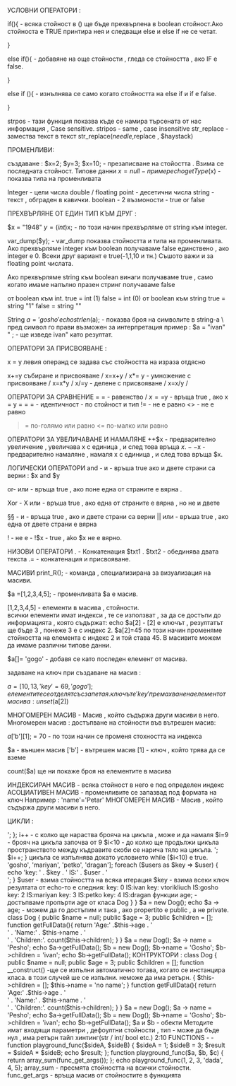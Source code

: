 УСЛОВНИ ОПЕРАТОРИ : 


if(){  - всяка стойност в () ще бъде прехвърлена в boolean стойност.Ако стойноста е TRUE принтира нея и следващи else и else if не се четат.

}

else if(){ - добавяне на още стойности , гледа се стойността , ако IF е false.

}


else if (){ -  изнълнява се само когато стойността на else if и if e false.

}

strpos - тази функция показва къде се намира търсената от нас информация , Case sensitive.
stripos - same , case insensitive
str_replace - замества текст в текст
str_replace($needle ,$replace , $haystack)


ПРОМЕНЛИВИ:

създаване : 
$x=2;
$y=3;
$x=10; - презаписване на стойостта . Взима се последната стойност.
Типове данни 
$x=null - пример 
echo getType($x) - показва типа на променливата


Integer - цели числа
double / floating point - десетични числа 
string - текст , обграден в кавички.
boolean - 2 възмоности - true or false 

ПРЕХВЪРЛЯНЕ ОТ ЕДИН ТИП КЪМ ДРУГ : 



$x = "1948"
$y= (int)$x;  -  по този начин прехвърляме от string към integer.

var_dump($y);   - var_dump показва стойността и типа на променливата.
Ако прехвърляме integer към boolean получаваме false единствено , ако integer е 0. Всеки друг вариант е true(-1,1,10 и тн.) Съшото важи и за floating point числата.



Ако прехвърляме string  към boolean винаги получаваме true , само когато имаме напълно празен стринг получаваме false  


от boolean към int.
true  = int (1)
false = int (0)
от boolean към string 
true = string "1"
false  = string ""



String 
$a = 'gosho'
echo strlen($a); - показва броя на символите в string-a 
\  пред символ го прави възможен за интерпретация пример :
$a = "ivan\" " ;   - ще изведе ivan" като резултат.



ОПЕРАТОРИ ЗА ПРИСВОЯВАНЕ :


x = y левия операнд се задава със стойността на израза отдясно

x+=y събиране и присвояване / х=x+y / 
x*= y - умножение с присвояване / x=x*y / 
х/=у - делене с присвояване / х=х/у / 

ОПЕРАТОРИ ЗА СРАВНЕНИЕ
= = - равенство / $х==$у - връща true , ако х = у 
= = = - идентичност - по стойност и тип
!= - не е равно
<> - не е равно
>= по-голямо или равно 
<= по-малко или равно

ОПЕРАТОРИ ЗА УВЕЛИЧАВАНЕ И НАМАЛЯНЕ
++$х - предварително увеличение , увеличава х с единица , и след това връща $х.
--$х - предварително намаляне , намаля х с единица , и след това връща $х.

ЛОГИЧЕСКИ ОПЕРАТОРИ
and - и - връша true ако и двете страни са верни : 
$х and $у

or- или - връща true , ако поне една от страните е вярна .

Xor - Х или - връша true , ако една от страните е вярна , но не и двете

§§ - и - връща true , ако и двете страни са верни 
|| или - връша true , ако една от двете страни е вярна 

! - не е - !$x - true , ako $х не е вярно.

НИЗОВИ ОПЕРАТОРИ
. - Конкатенация $txt1 . $txt2 - обединява двата текста
.= - конкатенация и присвояване.



МАСИВИ 
print_R(); - команда , специализирана за визуализация на масиви.
 
$а =[1,2,3,4,5]; - променливата $а е масив.

[1,2,3,4,5] - елементи в масива , стойности.   
всички елементи имат индекси , те се използват , за да се достъпи до информацията , която съдържат:
echo $a[2] - [2] е ключът  , резултатът ще бъде 3 , понеже 3 е с индекс 2.
$а[2]=45 по този начин променяме стойността на елемента с индекс 2 и той става 45.
В масивите можем да имаме различни типове данни.

$а[]= 'gogo' - добавя се като последен елемент от масива.

задаване на ключ при създаване на масив :

$а = [10,13,'key'=69,'gogo'];
елементите се отделят със запетая. ключът е 'key'
премахване на елемент от масива :
unset($a[2])

МНОГОМЕРЕН МАСИВ - Масив , който съдържа други масиви в него.
Многомерен масив : 
достъпване на стойности във вътрешен масив:

$a['$b'][1]; = 70 - по този начин се променя стохността на индекса 

$а - външен масив 
['b'] - вътрешен масив 
[1] - ключ , който трява да се вземе

count($a) ще ни покаже броя на елементите в масива 



ИНДЕКСИРАН МАСИВ - всяка стойност в него е под определен индекс 
АСОЦИАТИВЕН МАСИВ - променливите се запазвад под формата на ключ Например : 'name'='Petar'
МНОГОМЕРЕН МАСИВ - Масив , който съдържа други масиви в него.




ЦИКЛИ : 
<?php
for ($i = 0; $i < 10; $i++) {
    echo $i . '<br>';
};

i++  - с колко ще нараства брояча на цикъла , може и да намаля
$i=9 - брояч на цикъла започва от 9
$i<10 - до колко ще продължи цикъла 
пространството между къдравите скоби се нарича тяло на цикъла.



<?php
$i = 0;
while ($i < 10) {
    echo $i . '<br>';
    $i++;
}

цикъла се изпълнява докато условието while ($i<10) е true.



<?php
$users = ['ivan', 'vtorikliuch'=>'gosho', 'mariyan', 'petko', 'dragan'];

foreach ($users as $key => $user) {
    echo 'key: ' . $key . ' IS:' . $user . '<br>';
}

$user - взима стойността на всяка итерация
$key - взима всеки ключ
резултата от echo-то е следния:
key: 0 IS:ivan
key: vtorikliuch IS:gosho
key: 2 IS:mariyan
key: 3 IS:petko
key: 4 IS:dragan



функции

<?php
function mysum($ab, $a=10, $b = 5)        - ако искам да имам дефинирана променлива и недефинирана в условието , трябва недефинираната да ми е най-отпред , за да мога при извикване да дефинирам само тази , която стои най-отпред.
{
    return ($a + $b). $ab;
};

echo mysum(gosho);   - 5 ще бъде стойността на $ab

result : 15 gosho


ПРЕДАВАНЕ НА СТОЙНОСТ ПО РЕФЕРЕНЦИЯ:
<?php
$a = 5;

function mysum($b){
   $b++;
}
mysum($a);
echo $a;

$b се променя на $а и взима стойността 5 , която не е зададена в формулата.
но когато се сложи § пред $b стойността на $а приема условията от функцията ,  в този случей $а ще се увеличи с 1.




PHP Web Development Basics - Exercise: Introduction to PHP - септември 2018 - Веселин Малезанов
Sep 28, 2018

CLASS : 
Класовете представляват чертежа или плана на някаква структура , а обектът представлява създаването на тази структура , за да се използеа.
ако нарисувам един чертеж на блок - това е клас. ако е построен - това е обект. ако класа е неизползван , той е само на чертеж.
от един клас мога да направя няколко обекта , 5 независими обекта , с една и съща структура.

Properties - съдържaт вътрешни данни на самия обект.
class Dog {
    public $name = null;
    public $age = 3;
    public $children = [];
    
    function setAge(){         -  Метод в клас - дефинира се с function() {}
    return $this->age;         - достъпваме пропърти age от класа Dog
    }
}

$a = new Dog();
echo $a -> age;   - можем да го достъпим и така , ако propertito е public , а не private.



class Dog {
    public $name = null;
    public $age = 3;
    public $children = [];
    
    function getFullData(){
    return 'Age:' .$this->age . '</br>' . 
        'Name:' . $this->name .  '</br>' . 
        'Children:'. count($this->children);
    }
}

$a = new Dog();
$a -> name = 'Pesho';

echo $a->getFullData();

$b = new Dog();
$b->name = 'Gosho';
$b->children = 'ivan';

echo $b->getFullData();


КОНТРУКТОРИ : 


class Dog {
    public $name = null;
    public $age = 3;
    public $children = [];
    

    function __construct()        -ще се изпълни автоматично тогава, когато се инстанцира класа. в този случей ше се изпълни. неможе да има ретърн.
    {
        $this->children = [];
        $this->name = 'no name';
    }
    function getFullData(){
    return 'Age:' .$this->age . '</br>' . 
        'Name:' . $this->name .  '</br>' . 
        'Children:'. count($this->children);
    }
}

$a = new Dog();
$a -> name = 'Pesho';

echo $a->getFullData();

$b = new Dog();
$b->name = 'Gosho';
$b->children = 'ivan';

echo $b->getFullData();

$a и $b - обекти

Методите имат входящи параметри , дефоултни стойности , тип - може да бъде нул , има ретърн тайп хинтинг(str / int/ bool etc.) 2:10
 














FUNCTIONS
-
-function playground_func($sideA, $sideB)
{
    $sideA = 1;
    $sideB = 3;
    $result = $sideA * $sideB;
    echo $result;
};



function playground_func($a, $b, $c)
{
    return array_sum(func_get_args());
};
echo playground_func(1, 2, 3, 'dada', 4, 5);

array_sum - пресмята стойността на всички стойности.
func_get_args - връща масив от стойностите в функцията









































